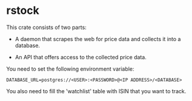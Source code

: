 # rstock

This crate consists of two parts:

- A daemon that scrapes the web for price data and collects it into a database.

- An API that offers access to the collected price data.

You need to set the following environment variable:

`DATABASE_URL=postgres://<USER>:<PASSWORD>@<IP ADDRESS>/<DATABASE>`

You also need to fill the 'watchlist' table with ISIN that you want to track.
